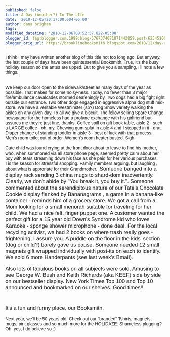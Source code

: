 ```yaml
---
published: false
title: A Day (Another?) In The LIfe
date: '2010-12-05T20:17:00.004-05:00'
author: dana brigham
tags: 
modified_datetime: '2010-12-06T08:52:57.822-05:00'
blogger_id: tag:blogger.com,1999:blog-5767374071871443859.post-6254510076939790830
blogger_orig_url: https://brooklinebooksmith.blogspot.com/2010/12/day-another-in-life.html
---
```


<span style="font-family:arial;">I think I may have written another blog of this title not too long ago.  But anyway, the last couple of days have been quintessential Booksmith.  True, it's the busy holiday season so the antes are upped.  But to give you a sampling, I'll note a few things.   </span><div><br /></div><div><span style="font-family:arial;">We keep our door open to the sidewalk/street as many days of the year as possible.  That makes for some noisy-ness.  Today, no fewer than 3 major fire/ambulance cavalcades stormed deafeningly by.  Two dogs had  a big fight right outside our entrance.  Two other dogs engaged in aggressive alpha dog stuff mid-store. We have a veritable Westminster (sp?)  Dog Show variety walking the aisles on any given day.   To all we give a biscuit.   The fellow selling Spare Change newspaper for the homeless had a profane exchange with his girlfriend but assures me they're just fine, thanks.    Coffee spill  on gift book table, aisle 2 - such a LARGE coffee - oh, my. Chewing gum splat in aisle 4 and I stepped in it - drat.   Diaper change of standing toddler  in aisle 3 - best of luck with that process.  Men's room toilet out of order.  Women's room heater busted.   Sigh.</span></div><div><span style="font-family:arial;"><br /></span></div><div><span style="font-family:arial;">Cute  child was found crying at the front door about to leave to find his mother, who, when summoned via all store phone page, seemed pretty calm about her boy with tears streaming down his face as she paid for her various purchases.  Tis the season for stressful shopping.  Family members arguing, but laughing , about what is approriate for their Grandmother.  .<span class="Apple-style-span"  style="font-size:17;">Someone banged into a display rack sending 3 china mugs to shard-dom  inadvertently.  Clearly, we don't abide by "You break it, you buy it.".    Someone commented about the serendipitous nature of our Tate's  Chocolate Cookie display flanked by Bananagrams , a game in a banana-like container - reminds him of  a grocery store.    We got a call from a Mom looking for a small menorah suitable for traveling for her child.   We had a nice felt, finger puppet one. A customer wanted the perfect gift for a 15 year old Down's Syndrome kid who loves Karaoke - sponge shower microphone - done deal.  For the local recycling activist, we had 2 books on where trash really goes - frightening, I assure you.     A puddle on the floor  in the kids' section (dog or child?) barely gave us pause.   Someone needed  12 small magnets gift wrapped individually with post-its on each to identify.   We sold 6 more Handerpants (see last week's Bmail). </span><br /></span></div><div><span class="Apple-style-span"  style="font-size:12;"><br /><span style="font-family:arial;"></span></span></div><div><span class="Apple-style-span"   style="font-family:arial;font-size:17;">Also  lots of fabulous books on all subjects were sold.  Amusing to see George W. Bush and Keith Richards (aka KEEF) side by side on our bestseller display.  New York Times Top 100 and  Top 10 announced and bookmarked on our shelves.  Good times!!</span></div><div><span class="Apple-style-span"  style="font-size:36;"><br /><span style="font-family:arial;"></span></span></div><div><span class="Apple-style-span"   style="font-family:arial;font-size:17;">It's a fun and funny place, our Booksmith.</span></div><div><span style="font-family:arial;"><br /></span></div><div><span style="font-family:arial;">Next year, we'll be 50 years old.  Check out our "branded"  Tshirts, magnets, mugs, pint glasses and so much more for the HOLIDAZE.  Shameless plugging?  Oh, yes, I do believe so  :)</span></div><div><br /></div><div></div>